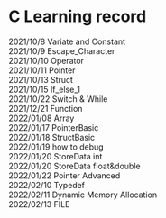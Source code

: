 # C Learning record

2021/10/8 Variate and Constant  
2021/10/9 Escape_Character  
2021/10/10 Operator  
2021/10/11 Pointer  
2021/10/13 Struct  
2021/10/15 If_else_1  
2021/10/22 Switch & While  
2021/12/21 Function  
2022/01/08 Array  
2022/01/17 PointerBasic  
2022/01/18 StructBasic  
2022/01/19 how to debug  
2022/01/20 StoreData int  
2022/01/20 StoreData float&double   
2022/01/22 Pointer Advanced  
2022/02/10 Typedef  
2022/02/11 Dynamic Memory Allocation  
2022/02/13 FILE  
